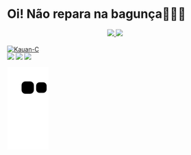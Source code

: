 # Oi! Não repara na bagunça🙅🏻‍♂️

<div align="center">
  <a href="https://github.com/kauanm-b">
  <img height="180em" src="https://github-readme-stats.vercel.app/api?username=kauanm-b&show_icons=true&theme=dracula&include_all_commits=true&count_private=true"/>
  <img height="180em" src="https://github-readme-stats.vercel.app/api/top-langs/?username=kauanm-b&layout=compact&langs_count=7&theme=dracula"/>
    
</div>

<div style="display: inline_block"><br>
  <img align="center" alt="Kauan-C" height="30" width="40" src="https://cdn.jsdelivr.net/gh/devicons/devicon/icons/c/c-original.svg">
  
  </div>
  
  <div> 
  <a href="https://instagram.com/_kauanmb" target="_blank"><img src="https://img.shields.io/badge/-Instagram-%23E4405F?style=for-the-badge&logo=instagram&logoColor=white" target="_blank"></a>
  <a href = "mailto:kauanbarcellos11@gmail.com"><img src="https://img.shields.io/badge/-Gmail-%23333?style=for-the-badge&logo=gmail&logoColor=white" target="_blank"></a>
  <a href="https://www.linkedin.com/in/kauan-moreira-barcellos-983169224/" target="_blank"><img src="https://img.shields.io/badge/-LinkedIn-%230077B5?style=for-the-badge&logo=linkedin&logoColor=white" target="_blank"></a> 
 
 ![Snake animation](https://github.com/kauanm-b/kauanm-b/blob/output/github-contribution-grid-snake.svg)
    
</div>
